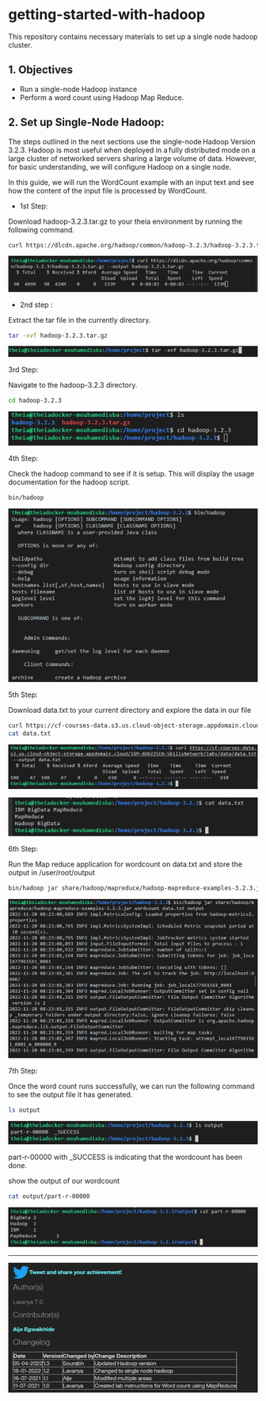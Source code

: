 # getting-started-with-hadoop
This repository contains necessary materials to set up a single node hadoop cluster.
## 1. Objectives

- Run a single-node Hadoop instance
- Perform a word count using Hadoop Map Reduce.

## 2. Set up Single-Node Hadoop:

The steps outlined in the next sections use the single-node Hadoop Version 3.2.3. Hadoop is most useful when deployed in a fully distributed mode on a large cluster of networked servers sharing a large volume of data. However, for basic understanding, we will configure Hadoop on a single node.

In this guide, we will run the WordCount example with an input text and see how the content of the input file is processed by WordCount.

* 1st Step:

Download hadoop-3.2.3.tar.gz to your theia environment by running the following command.

```bash
curl https://dlcdn.apache.org/hadoop/common/hadoop-3.2.3/hadoop-3.2.3.tar.gz --output hadoop-3.2.3.tar.gz
```
![download](https://github.com/isbainemohamed/getting-started-with-hadoop/blob/9c92d432ad7627750c771808fb6ac9cc4dc13a65/screens/screen1.png)

* 2nd step :

Extract the tar file in the currently directory.

```bash
tar -xvf hadoop-3.2.3.tar.gz
```

![download](https://github.com/isbainemohamed/getting-started-with-hadoop/blob/9c92d432ad7627750c771808fb6ac9cc4dc13a65/screens/screen2.png)

3rd Step: 

Navigate to the hadoop-3.2.3 directory.

```bash
cd hadoop-3.2.3
```

![download](https://github.com/isbainemohamed/getting-started-with-hadoop/blob/9c92d432ad7627750c771808fb6ac9cc4dc13a65/screens/screen3.png)

4th Step: 

Check the hadoop command to see if it is setup. This will display the usage documentation for the hadoop script.

```bash
bin/hadoop
```

![download](https://github.com/isbainemohamed/getting-started-with-hadoop/blob/9c92d432ad7627750c771808fb6ac9cc4dc13a65/screens/screen4.png)

5th Step:

Download data.txt to your current directory and explore the data in our file

```bash
curl https://cf-courses-data.s3.us.cloud-object-storage.appdomain.cloud/IBM-BD0225EN-SkillsNetwork/labs/data/data.txt --output data.txt
cat data.txt
```

![download](https://github.com/isbainemohamed/getting-started-with-hadoop/blob/9c92d432ad7627750c771808fb6ac9cc4dc13a65/screens/screen5.png)

![download](https://github.com/isbainemohamed/getting-started-with-hadoop/blob/9c92d432ad7627750c771808fb6ac9cc4dc13a65/screens/screen6.png)

6th Step:

Run the Map reduce application for wordcount on data.txt and store the output in /user/root/output

```bash
bin/hadoop jar share/hadoop/mapreduce/hadoop-mapreduce-examples-3.2.3.jar wordcount data.txt output
```

![download](https://github.com/isbainemohamed/getting-started-with-hadoop/blob/9c92d432ad7627750c771808fb6ac9cc4dc13a65/screens/screen7.png) 

7th Step:

Once the word count runs successfully, we can run the following command to see the output file it has generated.

```bash
ls output
```

![download](https://github.com/isbainemohamed/getting-started-with-hadoop/blob/9c92d432ad7627750c771808fb6ac9cc4dc13a65/screens/screen8.png)

part-r-00000 with _SUCCESS is indicating that the wordcount has been done.


show the output of our wordcount

```bash
cat output/part-r-00000
```

![download](https://github.com/isbainemohamed/getting-started-with-hadoop/blob/9c92d432ad7627750c771808fb6ac9cc4dc13a65/screens/screen9.png)

------------------------------------------------

![download](https://github.com/isbainemohamed/getting-started-with-hadoop/blob/61c262905ce70c9fde2306dcd3865f3a5d98a413/screens/aknowledgement.png)
